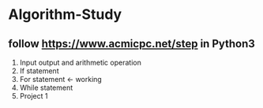 # Algorithm-Study

## follow https://www.acmicpc.net/step in Python3
1. Input output and arithmetic operation
2. If statement
3. For statement <- working
4. While statement
5. Project 1
